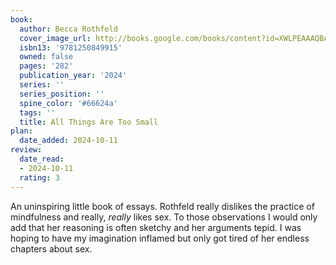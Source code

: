 ```yaml
---
book:
  author: Becca Rothfeld
  cover_image_url: http://books.google.com/books/content?id=XWLPEAAAQBAJ&printsec=frontcover&img=1&zoom=1&source=gbs_api
  isbn13: '9781250849915'
  owned: false
  pages: '282'
  publication_year: '2024'
  series: ''
  series_position: ''
  spine_color: '#66624a'
  tags: ''
  title: All Things Are Too Small
plan:
  date_added: 2024-10-11
review:
  date_read:
  - 2024-10-11
  rating: 3
---
```

An uninspiring little book of essays. Rothfeld really dislikes the practice of mindfulness and really, *really* likes sex. To those observations I would only add that her reasoning is often sketchy and her arguments tepid. I was hoping to have my imagination inflamed but only got tired of her endless chapters about sex.
